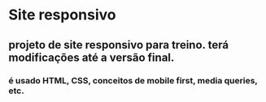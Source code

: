 # Site responsivo

## projeto de site responsivo para treino. terá modificações até a versão final.

### é usado HTML, CSS, conceitos de mobile first, media queries, etc.
